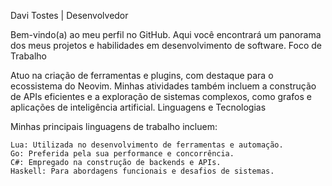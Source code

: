 Davi Tostes | Desenvolvedor

Bem-vindo(a) ao meu perfil no GitHub. Aqui você encontrará um panorama dos meus projetos e habilidades em desenvolvimento de software.
Foco de Trabalho

Atuo na criação de ferramentas e plugins, com destaque para o ecossistema do Neovim. Minhas atividades também incluem a construção de APIs eficientes e a exploração de sistemas complexos, como grafos e aplicações de inteligência artificial.
Linguagens e Tecnologias

Minhas principais linguagens de trabalho incluem:

    Lua: Utilizada no desenvolvimento de ferramentas e automação.
    Go: Preferida pela sua performance e concorrência.
    C#: Empregado na construção de backends e APIs.
    Haskell: Para abordagens funcionais e desafios de sistemas.
